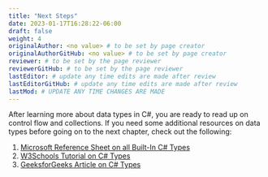 ```yaml
---
title: "Next Steps"
date: 2023-01-17T16:28:22-06:00
draft: false
weight: 4
originalAuthor: <no value> # to be set by page creator
originalAuthorGitHub: <no value> # to be set by page creator
reviewer: # to be set by the page reviewer
reviewerGitHub: # to be set by the page reviewer
lastEditor: # update any time edits are made after review
lastEditorGitHub: # update any time edits are made after review
lastMod: # UPDATE ANY TIME CHANGES ARE MADE
---
```


After learning more about data types in C#, you are ready to read up on control flow and collections. If you need some additional resources on data types before going on to the next chapter, check out the following:

1. [Microsoft Reference Sheet on all Built-In C# Types](https://learn.microsoft.com/en-us/dotnet/csharp/language-reference/builtin-types/built-in-types)
1. [W3Schools Tutorial on C# Types](https://www.w3schools.com/cs/cs_data_types.php)
1. [GeeksforGeeks Article on C# Types](https://www.geeksforgeeks.org/c-sharp-data-types/)